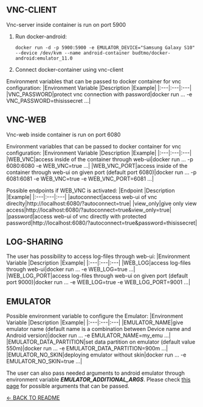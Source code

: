 VNC-CLIENT
----------

Vnc-server inside container is run on port 5900

1. Run docker-android:
    ```
    docker run -d -p 5900:5900 -e EMULATOR_DEVICE="Samsung Galaxy S10" --device /dev/kvm --name android-container budtmo/docker-android:emulator_11.0
    ```

2. Connect docker-container using vnc-client

Environment variables that can be passed to docker container for vnc configuration:
|Environment Variable   |Description   |Example|
|:---|:---|:---|
|VNC_PASSWORD|protect vnc connection with password|docker run ... -e VNC_PASSWORD=thisissecret ...|


VNC-WEB
-------

Vnc-web inside container is run on port 6080

Environment variables that can be passed to docker container for vnc configuration:
|Environment Variable   |Description   |Example|
|:---|:---|:---|
|WEB_VNC|access inside of the container through web-ui|docker run ... -p 6080:6080 -e WEB_VNC=true ...|
|WEB_VNC_PORT|access inside of the container through web-ui on given port (default port 6080)|docker run ... -p 6081:6081 -e WEB_VNC=true -e WEB_VNC_PORT=6081 ...|

Possible endpoints if WEB_VNC is activated:
|Endpoint   |Description   |Example|
|:---|:---|:---|
|autoconnect|access web-ui of vnc direclty|http://localhost:6080/?autoconnect=true|
|view_only|give only view access|http://localhost:6080/?autoconnect=true&view_only=true|
|password|access web-ui of vnc directly with protected password|http://localhost:6080/?autoconnect=true&password=thisissecret|


LOG-SHARING
-----------

The user has possibility to access log-files through web-ui:
|Environment Variable   |Description   |Example|
|:---|:---|:---|
|WEB_LOG|access log-files through web-ui|docker run ... -e WEB_LOG=true ...|
|WEB_LOG_PORT|access log-files through web-ui on given port (default port 9000)|docker run ... -e WEB_LOG=true -e WEB_LOG_PORT=9001 ...|


EMULATOR
--------

Possible environment variable to configure the Emulator:
|Environment Variable   |Description   |Example|
|:---|:---|:---|
|EMULATOR_NAME|give emulator name (default name is a combination between Device name and Android version)|docker run ... -e EMULATOR_NAME=my_emu ...|
|EMULATOR_DATA_PARTITION|set data partition on emulator (default value 550m)|docker run ... -e EMULATOR_DATA_PARTITION=900m ...|
|EMULATOR_NO_SKIN|deploying emulator without skin|docker run ... -e EMULATOR_NO_SKIN=true ...|

The user can also pass needed arguments to android emulator through environment variable ***EMULATOR_ADDITIONAL_ARGS***. Please check [this page](https://developer.android.com/studio/run/emulator-commandline) for possible arguments that can be passed.


[<- BACK TO README](../README.md)
